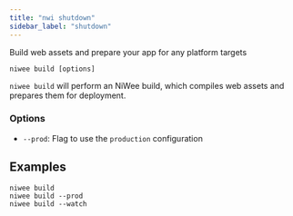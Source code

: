 ```yaml
---
title: "nwi shutdown"
sidebar_label: "shutdown"
---
```


Build web assets and prepare your app for any platform targets

```shell
niwee build [options]
```

`niwee build` will perform an NiWee build, which compiles web assets and prepares them for deployment.

### Options

 - `--prod`: Flag to use the `production` configuration 
      

## Examples

```shell
niwee build 
niwee build --prod
niwee build --watch
```